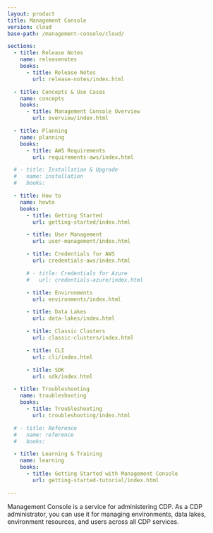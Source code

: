 ```yaml
---
layout: product
title: Management Console
version: cloud
base-path: /management-console/cloud/

sections:
  - title: Release Notes
    name: releasenotes
    books:
      - title: Release Notes
        url: release-notes/index.html

  - title: Concepts & Use Cases
    name: concepts
    books:
      - title: Management Console Overview
        url: overview/index.html

  - title: Planning
    name: planning
    books:
      - title: AWS Requirements
        url: requirements-aws/index.html

  # - title: Installation & Upgrade
  #   name: installation
  #   books:

  - title: How to
    name: howto
    books:
      - title: Getting Started
        url: getting-started/index.html

      - title: User Management
        url: user-management/index.html

      - title: Credentials for AWS
        url: credentials-aws/index.html

      # - title: Credentials for Azure
      #   url: credentials-azure/index.html

      - title: Environments
        url: environments/index.html

      - title: Data Lakes
        url: data-lakes/index.html

      - title: Classic Clusters
        url: classic-clusters/index.html

      - title: CLI
        url: cli/index.html

      - title: SDK
        url: sdk/index.html

  - title: Troubleshooting
    name: troubleshooting
    books:
      - title: Troubleshooting
        url: troubleshooting/index.html

  # - title: Reference
  #   name: reference
  #   books:

  - title: Learning & Training
    name: learning
    books:
      - title: Getting Started with Management Console
        url: getting-started-tutorial/index.html

---
```

Management Console is a service for administering CDP. As a CDP administrator, you can use it for managing environments, data lakes, environment resources, and users across all CDP services.
